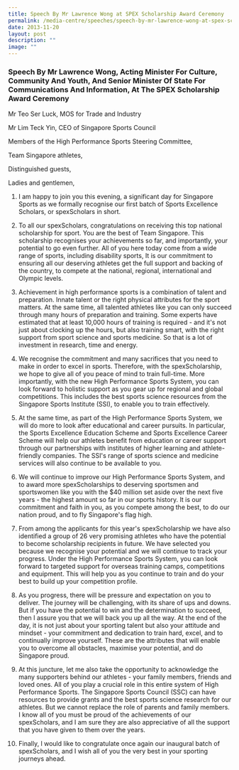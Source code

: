 ```yaml
---
title: Speech By Mr Lawrence Wong at SPEX Scholarship Award Ceremony
permalink: /media-centre/speeches/speech-by-mr-lawrence-wong-at-spex-scholarship-award-ceremony/
date: 2013-11-20
layout: post
description: ""
image: ""
---
```


### **Speech By Mr Lawrence Wong, Acting Minister For Culture, Community And Youth, And Senior Minister Of State For Communications And Information, At The SPEX Scholarship Award Ceremony**

Mr Teo Ser Luck, MOS for Trade and Industry

Mr Lim Teck Yin, CEO of Singapore Sports Council

Members of the High Performance Sports Steering Committee,

Team Singapore athletes,

Distinguished guests,

Ladies and gentlemen,

1. I am happy to join you this evening, a significant day for Singapore Sports as we formally recognise our first batch of Sports Excellence Scholars, or spexScholars in short.

2. To all our spexScholars, congratulations on receiving this top national scholarship for sport. You are the best of Team Singapore. This scholarship recognises your achievements so far, and importantly, your potential to go even further. All of you here today come from a wide range of sports, including disability sports, It is our commitment to ensuring all our deserving athletes get the full support and backing of the country, to compete at the national, regional, international and Olympic levels.

3. Achievement in high performance sports is a combination of talent and preparation. Innate talent or the right physical attributes for the sport matters. At the same time, all talented athletes like you can only succeed through many hours of preparation and training. Some experts have estimated that at least 10,000 hours of training is required - and it's not just about clocking up the hours, but also training smart, with the right support from sport science and sports medicine. So that is a lot of investment in research, time and energy.

4. We recognise the commitment and many sacrifices that you need to make in order to excel in sports. Therefore, with the spexScholarship, we hope to give all of you peace of mind to train full-time. More importantly, with the new High Performance Sports System, you can look forward to holistic support as you gear up for regional and global competitions. This includes the best sports science resources from the Singapore Sports Institute (SSI), to enable you to train effectively.

5. At the same time, as part of the High Performance Sports System, we will do more to look after educational and career pursuits. In particular, the Sports Excellence Education Scheme and Sports Excellence Career Scheme will help our athletes benefit from education or career support through our partnerships with institutes of higher learning and athlete-friendly companies. The SSI's range of sports science and medicine services will also continue to be available to you.

6. We will continue to improve our High Performance Sports System, and to award more spexScholarships to deserving sportsmen and sportswomen like you with the $40 million set aside over the next five years - the highest amount so far in our sports history. It is our commitment and faith in you, as you compete among the best, to do our nation proud, and to fly Singapore's flag high.

7. From among the applicants for this year's spexScholarship we have also identified a group of 26 very promising athletes who have the potential to become scholarship recipients in future. We have selected you because we recognise your potential and we will continue to track your progress. Under the High Performance Sports System, you can look forward to targeted support for overseas training camps, competitions and equipment. This will help you as you continue to train and do your best to build up your competition profile.

8. As you progress, there will be pressure and expectation on you to deliver. The journey will be challenging, with its share of ups and downs. But if you have the potential to win and the determination to succeed, then I assure you that we will back you up all the way. At the end of the day, it is not just about your sporting talent but also your attitude and mindset - your commitment and dedication to train hard, excel, and to continually improve yourself. These are the attributes that will enable you to overcome all obstacles, maximise your potential, and do Singapore proud.

9. At this juncture, let me also take the opportunity to acknowledge the many supporters behind our athletes - your family members, friends and loved ones. All of you play a crucial role in this entire system of High Performance Sports. The Singapore Sports Council (SSC) can have resources to provide grants and the best sports science research for our athletes. But we cannot replace the role of parents and family members. I know all of you must be proud of the achievements of our spexScholars, and I am sure they are also appreciative of all the support that you have given to them over the years.

10. Finally, l would like to congratulate once again our inaugural batch of spexScholars, and I wish all of you the very best in your sporting journeys ahead.